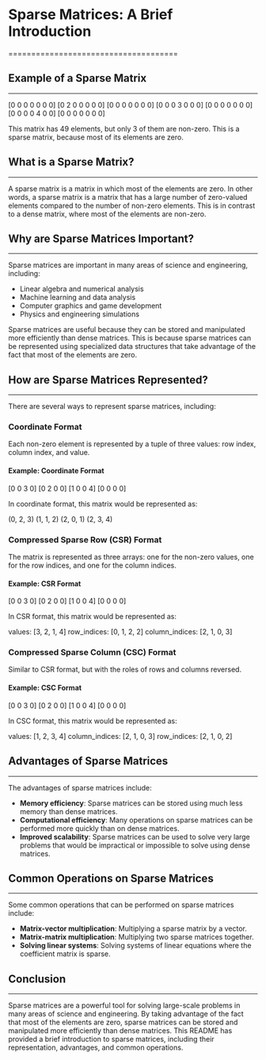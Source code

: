 # Sparse Matrices: A Brief Introduction
=====================================

## Example of a Sparse Matrix
---------------------------
[0 0 0 0 0 0 0]
[0 2 0 0 0 0 0]
[0 0 0 0 0 0 0]
[0 0 0 3 0 0 0]
[0 0 0 0 0 0 0]
[0 0 0 0 4 0 0]
[0 0 0 0 0 0 0]

This matrix has 49 elements, but only 3 of them are non-zero. This is a sparse matrix, because most of its elements are zero.

## What is a Sparse Matrix?
-------------------------

A sparse matrix is a matrix in which most of the elements are zero. In other words, a sparse matrix is a matrix that has a large number of zero-valued elements compared to the number of non-zero elements. This is in contrast to a dense matrix, where most of the elements are non-zero.

## Why are Sparse Matrices Important?
-----------------------------------

Sparse matrices are important in many areas of science and engineering, including:

* Linear algebra and numerical analysis
* Machine learning and data analysis
* Computer graphics and game development
* Physics and engineering simulations

Sparse matrices are useful because they can be stored and manipulated more efficiently than dense matrices. This is because sparse matrices can be represented using specialized data structures that take advantage of the fact that most of the elements are zero.

## How are Sparse Matrices Represented?
--------------------------------------

There are several ways to represent sparse matrices, including:

### Coordinate Format

Each non-zero element is represented by a tuple of three values: row index, column index, and value.

#### Example: Coordinate Format
[0 0 3 0]
[0 2 0 0]
[1 0 0 4]
[0 0 0 0]

In coordinate format, this matrix would be represented as:

(0, 2, 3)
(1, 1, 2)
(2, 0, 1)
(2, 3, 4)

### Compressed Sparse Row (CSR) Format

The matrix is represented as three arrays: one for the non-zero values, one for the row indices, and one for the column indices.

#### Example: CSR Format

[0 0 3 0]
[0 2 0 0]
[1 0 0 4]
[0 0 0 0]

In CSR format, this matrix would be represented as:

values: [3, 2, 1, 4]
row_indices: [0, 1, 2, 2]
column_indices: [2, 1, 0, 3]

### Compressed Sparse Column (CSC) Format

Similar to CSR format, but with the roles of rows and columns reversed.

#### Example: CSC Format

[0 0 3 0]
[0 2 0 0]
[1 0 0 4]
[0 0 0 0]

In CSC format, this matrix would be represented as:

values: [1, 2, 3, 4]
column_indices: [2, 1, 0, 3]
row_indices: [2, 1, 0, 2]

## Advantages of Sparse Matrices
-------------------------------

The advantages of sparse matrices include:

* **Memory efficiency**: Sparse matrices can be stored using much less memory than dense matrices.
* **Computational efficiency**: Many operations on sparse matrices can be performed more quickly than on dense matrices.
* **Improved scalability**: Sparse matrices can be used to solve very large problems that would be impractical or impossible to solve using dense matrices.

## Common Operations on Sparse Matrices
-----------------------------------------

Some common operations that can be performed on sparse matrices include:

* **Matrix-vector multiplication**: Multiplying a sparse matrix by a vector.
* **Matrix-matrix multiplication**: Multiplying two sparse matrices together.
* **Solving linear systems**: Solving systems of linear equations where the coefficient matrix is sparse.

## Conclusion
----------

Sparse matrices are a powerful tool for solving large-scale problems in many areas of science and engineering. By taking advantage of the fact that most of the elements are zero, sparse matrices can be stored and manipulated more efficiently than dense matrices. This README has provided a brief introduction to sparse matrices, including their representation, advantages, and common operations.